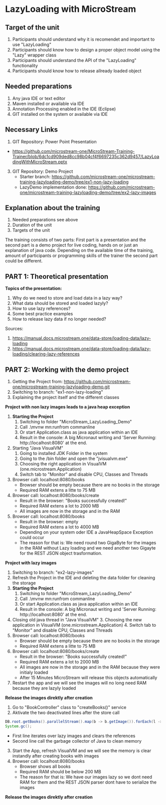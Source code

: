 <h1>LazyLoading with MicroStream</h1>

<h2>Target of the unit</h2>

1. Participants should understand why it is recomendet and important to use "LazyLoading"
2. Participants should know how to design a proper object model using the "Lazy" wrapper class
3. Participants should understand the API of the "LazyLoading" functionality
4. Participants should know how to release allready loaded object

<h2>Needed preparations</h2>

1. Any java IDE or text editor
2. Maven installed or available via IDE
3. Annotation Processing enabled in the IDE (Eclipse)
4. GIT installed on the system or available via IDE

<h2>Necessary Links</h2>

1. GIT Repository: Power Point Presentation 
* https://github.com/microstream-one/MicroStream-Training-Trainer/blob/6dc1cd909ded8cc98b04cf4f6697235c362d9457/LazyLoadingWithMicroStream.pptx
3. GIT Repository: Demo Project
	* Starter branch: https://github.com/microstream-one/microstream-training-lazyloading-demo/tree/ex1-non-lazy-loading
	* LazyDemo implementation done: https://github.com/microstream-one/microstream-training-lazyloading-demo/tree/ex2-lazy-images

<h2>Explanation about the training</h2>

1. Needed preparations see above
2. Duration of the unit
3. Targets of the unit

The training consists of two parts: First part is a presentation and the second part is a demo project for live coding, hands on or just an explanation of java code. 
Depending on the available time of the training, amount of participants or programming skills of the trainer the second part could be different.

<h2>PART 1: Theoretical presentation</h2>

**Topics of the presentation:**
1. Why do we need to store and load data in a lazy way?
2. What data should be stored and loaded lazyly?
3. How to use lazy references?
4. Some best practice examples
5. How to release lazy data if no longer needed?

Sources: 
1. https://manual.docs.microstream.one/data-store/loading-data/lazy-loading
2. https://manual.docs.microstream.one/data-store/loading-data/lazy-loading/clearing-lazy-references

<h2>PART 2: Working with the demo project</h2>

1. Getting the Project from: https://github.com/microstream-one/microstream-training-lazyloading-demo.git
2. Switching to branch: "ex1-non-lazy-loading"
3. Explaining the project itself and the different classes

**Project with non lazy images leads to a java heap exception**
1. <strong>Starting the Project</strong>
      1. Switching to folder "MicroStream_LazyLoading_Demo"
      2. Call .\mvnw mn:runfrom commanline
      3. Or start Application.class as java application within an IDE
      4. Result in the console: A big Micronaut writing and 'Server Running: http://localhost:8080' at the end.
2. Starting "Java VisualVM"
      1. Going to installed JDK Folder in the system
      2. Going to the /bin folder and open the "jvisualvm.exe"
      3. Choosing the right application in VisualVM (one.microstream.Application)
      4. Switch tab to "Monitor" and disable CPU, Classes and Threads
3. Browser call: localhost:8080/books
	* Browser should be empty because there are no books in the storage
	* Required RAM extens a litte to 75 MB
4. Browser call: localhost:8080/books/create
	* Result in the browser: "Books successfully created!"
	* Required RAM extens a lot to 2000 MB
	* All images are now in the storage and in the RAM
5. Browser call: localhost:8080/books
	* Result in the browser: empty
	* Required RAM extens a lot to 4000 MB
	* Depending on your system oder IDE a JavaHeapSpace Exception could occur
	* The reason for that is: We need round two GigaByte for the images in the RAM without Lazy loading and we need another two Gigayte for the REST JSON object trasformation.

**Project with lazy images**
1. Switching to branch: "ex2-lazy-images"
2. Refresh the Project in the IDE and deleting the data folder for cleaning the storage
3. <strong>Starting the Project</strong>
      1. Switching to folder "MicroStream_LazyLoading_Demo"
      2. Call .\mvnw mn:runfrom commanline
      3. Or start Application.class as java application within an IDE
      4. Result in the console: A big Micronaut writing and 'Server Running: http://localhost:8080' at the end.
4. Closing old java thread in "Java VisualVM"
      3. Choosing the new application in VisualVM (one.microstream.Application)
      4. Switch tab to "Monitor" and disable CPU, Classes and Threads
5. Browser call: localhost:8080/books
	* Browser should be empty because there are no books in the storage
	* Required RAM extens a litte to 75 MB
6. Browser call: localhost:8080/books/create
	* Result in the browser: "Books successfully created!"
	* Required RAM extens a lot to 2000 MB
	* All images are now in the storage and in the RAM because they were initialy loaded
	* After 15 Minutes MicroStream will release this objects automatically
7. Restart the app and we will see the images will no long need RAM because they are lazyly loaded

**Release the images direktly after creation**
1. Go to "BookController" class to "createBooks()" service
2. Aktivate the two deactivated lines after the store call
```Java
DB.root.getBooks().parallelStream().map(b -> b.getImage()).forEach(l -> l.clear());
System.gc();
```
* First line iterates over lazy images and clears the references
* Second line call the garbage collector of Java to clean memory
3. Start the App, refresh VisualVM and we will see the memory is clear instandly after creating books with images
4. Browser call: localhost:8080/books
	* Browser shows all books
	* Required RAM should be below 200 MB
	* The reason for that is: We have our images lazy so we dont need RAM for them and the REST JSON parser dont have to serialize the images

**Release the images direktly after creation**
